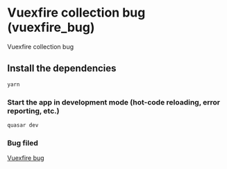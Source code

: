 # Vuexfire collection bug (vuexfire_bug)

Vuexfire collection bug

## Install the dependencies
```bash
yarn
```

### Start the app in development mode (hot-code reloading, error reporting, etc.)
```bash
quasar dev
```

### Bug filed
[Vuexfire bug](https://github.com/vuejs/vuefire/issues/426)
